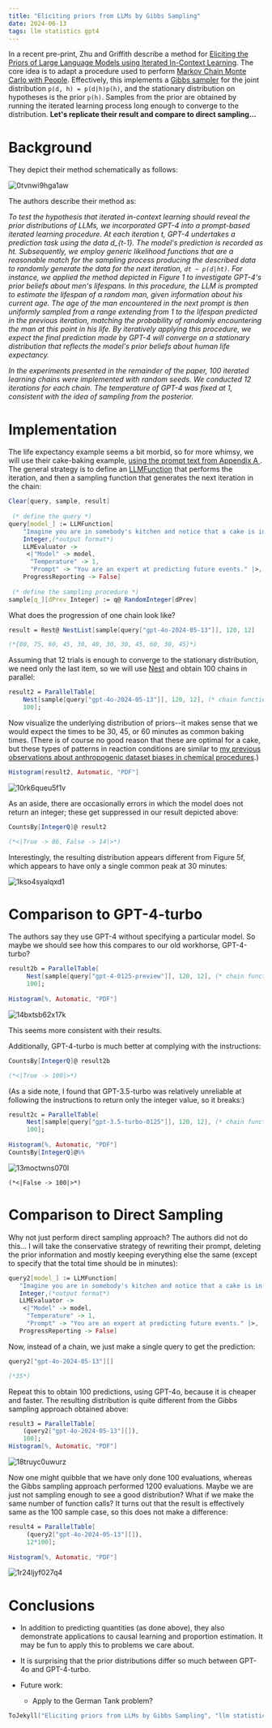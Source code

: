 ```yaml
---
title: "Eliciting priors from LLMs by Gibbs Sampling"
date: 2024-06-13
tags: llm statistics gpt4
---
```


In a recent pre-print, Zhu and Griffith describe  a method for [Eliciting the Priors of Large Language Models using Iterated In-Context Learning](https://arxiv.org/abs/2406.01860).  The core idea is to adapt a procedure used to perform [Markov Chain Monte Carlo with People](https://cocosci.princeton.edu/tom/papers/mcmcpeople.pdf). Effectively, this implements a [Gibbs sampler](https://en.wikipedia.org/wiki/Gibbs_sampling) for the joint distribution `p(d, h) = p(d|h)p(h)`, and the stationary distribution on hypotheses is the prior `p(h)`.  Samples from the prior are obtained by running the iterated learning process long enough to converge to the distribution. **Let's replicate their result and compare to direct sampling...**

# Background

They depict their method  schematically as follows:

![0tvnwi9hga1aw](/blog/images/2024/6/13/0tvnwi9hga1aw.png)

The authors describe their method as:

*To test the hypothesis that iterated in-context learning should reveal the prior distributions of LLMs, we incorporated GPT-4  into a prompt-based iterated learning procedure. At each iteration t, GPT-4 undertakes a prediction task using the data d_{t-1}. The model's prediction is recorded as ht. Subsequently, we employ generic likelihood functions that are a reasonable match for the sampling process producing the described data to randomly generate the data for the next iteration, `dt ~ p(d|ht)`. For instance, we applied the method depicted in Figure 1 to investigate GPT-4's prior beliefs about men's lifespans. In this procedure, the LLM is prompted to estimate the lifespan of a random man, given information about his current age. The age of the man encountered in the next prompt is then uniformly sampled from a range extending from 1 to the lifespan predicted in the previous iteration, matching the probability of randomly encountering the man at this point in his life. By iteratively applying this procedure, we expect the final prediction made by GPT-4 will converge on a stationary distribution that reflects the model's prior beliefs about human life expectancy.*

*In the experiments presented in the remainder of the paper, 100 iterated learning chains were implemented with random seeds. We conducted 12 iterations for each chain. The temperature of GPT-4 was fixed at 1, consistent with the idea of sampling from the posterior.*

# Implementation

The life expectancy example seems a bit morbid, so for more whimsy, we will use their cake-baking example, [using the prompt text from Appendix A ](https://arxiv.org/pdf/2406.01860). The general strategy is to define an [LLMFunction](http://reference.wolfram.com/language/ref/LLMFunction.html) that performs the iteration, and then a sampling function that generates the next iteration in the chain:

```mathematica
Clear[query, sample, result] 
  
 (* define the query *)
query[model_] := LLMFunction[
    "Imagine you are in somebody's kitchen and notice that a cake is in the oven. The timer shows that it has been baking for `` minutes. How long do you expect the total amount of time to be that the cake needs to bake? Please provide your prediction as a single number. Do not include any additional text or explanation in your response.", 
    Integer,(*output format*)
    LLMEvaluator -> 
     <|"Model" -> model, 
      "Temperature" -> 1, 
      "Prompt" -> "You are an expert at predicting future events." |>,
    ProgressReporting -> False]  
  
 (* define the sampling procedure *)
sample[q_][dPrev_Integer] := q@ RandomInteger[dPrev]
```

What does the progression of one chain look like?

```mathematica
result = Rest@ NestList[sample[query["gpt-4o-2024-05-13"]], 120, 12]

(*{80, 75, 60, 45, 30, 40, 30, 30, 45, 60, 30, 45}*)
```

Assuming that 12 trials is enough to converge to the stationary distribution, we need only the last item, so we will use [Nest](http://reference.wolfram.com/language/ref/Nest.html) and obtain 100 chains in parallel:

```mathematica
result2 = ParallelTable[
    Nest[sample[query["gpt-4o-2024-05-13"]], 120, 12], (* chain function *)
    100]; 
```

Now visualize the underlying distribution of priors--it makes sense that we would expect the times to be 30, 45, or 60 minutes as common baking times. (There is of course no good reason that these are optimal for a cake, but these types of patterns in reaction conditions are similar to [my previous observations about anthropogenic dataset biases in chemical procedures](https://scholar.google.com/citations?view_op=view_citation&hl=en&user=zJC_7roAAAAJ&citation_for_view=zJC_7roAAAAJ:UxriW0iASnsC).) 

```mathematica
Histogram[result2, Automatic, "PDF"]
```

![10rk6queu5f1v](/blog/images/2024/6/13/10rk6queu5f1v.png)

As an aside, there are occasionally errors in which the model does not return an integer; these get suppressed in our result depicted above:

```mathematica
CountsBy[IntegerQ]@ result2

(*<|True -> 86, False -> 14|>*)
```

Interestingly, the resulting distribution appears different from Figure 5f, which appears to have only a single common peak at 30 minutes:

![1kso4syalqxd1](/blog/images/2024/6/13/1kso4syalqxd1.png)

# Comparison to GPT-4-turbo

The authors say they use GPT-4 without specifying a particular model.  So maybe we should see how this compares to our old workhorse, GPT-4-turbo? 

```mathematica
result2b = ParallelTable[
     Nest[sample[query["gpt-4-0125-preview"]], 120, 12], (* chain function *)
     100]; 
 
Histogram[%, Automatic, "PDF"]
```

![14bxtsb62x17k](/blog/images/2024/6/13/14bxtsb62x17k.png)

This seems more consistent with their results.  

Additionally, GPT-4-turbo is much better at complying with the instructions:

```mathematica
CountsBy[IntegerQ]@ result2b

(*<|True -> 100|>*)
```

(As a side note, I found that GPT-3.5-turbo was relatively unreliable at following the instructions to return only the integer value, so it breaks:)

```mathematica
result2c = ParallelTable[
     Nest[sample[query["gpt-3.5-turbo-0125"]], 120, 12], (* chain function *)
     100]; 
 
Histogram[%, Automatic, "PDF"]
CountsBy[IntegerQ]@%%
```

![13moctwns070l](/blog/images/2024/6/13/13moctwns070l.png)

```
(*<|False -> 100|>*)
```

# Comparison to Direct Sampling

Why not just perform direct sampling approach? The authors did not do this... I will take the conservative strategy of rewriting their prompt, deleting the prior information and mostly keeping everything else the same (except to specify that the total time should be in minutes):

```mathematica
query2[model_] := LLMFunction[
   "Imagine you are in somebody's kitchen and notice that a cake is in the oven. How long do you expect the total amount of time (in minutes) to be that the cake needs to bake? Please provide your prediction as a single number. Do not include any additional text or explanation in your response.", 
   Integer,(*output format*)
   LLMEvaluator -> 
    <|"Model" -> model, 
     "Temperature" -> 1, 
     "Prompt" -> "You are an expert at predicting future events." |>, 
   ProgressReporting -> False] 
```

Now, instead of a chain, we just make a single query to get the prediction:

```mathematica
query2["gpt-4o-2024-05-13"][]

(*35*)
```

Repeat this to obtain 100 predictions,  using GPT-4o, because it is cheaper and faster. The resulting distribution is quite different from the Gibbs sampling approach obtained above:

```mathematica
result3 = ParallelTable[
    (query2["gpt-4o-2024-05-13"][]), 
    100];
Histogram[%, Automatic, "PDF"]
```

![18truyc0uwurz](/blog/images/2024/6/13/18truyc0uwurz.png)

Now one might quibble that we have only done 100 evaluations, whereas the Gibbs sampling approach performed 1200 evaluations.  Maybe we are just not sampling enough to see a good distribution?  What if we make the same number of function calls? It turns out that the result is effectively same as the 100 sample case, so this does not make a difference:

```mathematica
result4 = ParallelTable[
     (query2["gpt-4o-2024-05-13"][]), 
     12*100]; 
 
Histogram[%, Automatic, "PDF"]
```

![1r24ljyf027q4](/blog/images/2024/6/13/1r24ljyf027q4.png)

# Conclusions

- In addition to predicting quantities (as done above), they also demonstrate applications to causal learning and proportion estimation.  It may be fun to apply this to problems we care about.

- It is surprising that the prior distributions differ so much between GPT-4o and GPT-4-turbo.  

- Future work:
     - Apply to the German Tank problem?

```mathematica
ToJekyll["Eliciting priors from LLMs by Gibbs Sampling", "llm statistics gpt4"]
```
